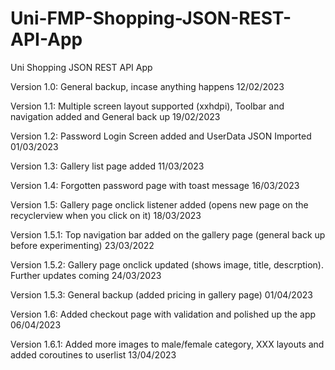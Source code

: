 # Uni-FMP-Shopping-JSON-REST-API-App
Uni Shopping JSON REST API App

Version 1.0: General backup, incase anything happens 12/02/2023

Version 1.1: Multiple screen layout supported (xxhdpi), Toolbar and navigation added and General back up 19/02/2023

Version 1.2: Password Login Screen added and UserData JSON Imported 01/03/2023

Version 1.3: Gallery list page added 11/03/2023

Version 1.4: Forgotten password page with toast message 16/03/2023

Version 1.5: Gallery page onclick listener added (opens new page on the recyclerview when you click on it) 18/03/2023

Version 1.5.1: Top navigation bar added on the gallery page (general back up before experimenting) 23/03/2022

Version 1.5.2: Gallery page onclick updated (shows image, title, descrption). Further updates coming 24/03/2023

Version 1.5.3: General backup (added pricing in gallery page) 01/04/2023

Version 1.6: Added checkout page with validation and polished up the app 06/04/2023

Version 1.6.1: Added more images to male/female category, XXX layouts and added coroutines to userlist 13/04/2023
